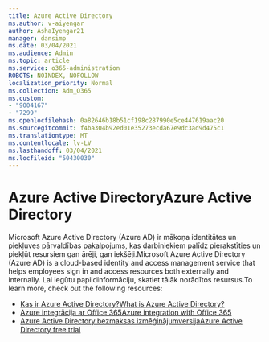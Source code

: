 ```yaml
---
title: Azure Active Directory
ms.author: v-aiyengar
author: AshaIyengar21
manager: dansimp
ms.date: 03/04/2021
ms.audience: Admin
ms.topic: article
ms.service: o365-administration
ROBOTS: NOINDEX, NOFOLLOW
localization_priority: Normal
ms.collection: Adm_O365
ms.custom:
- "9004167"
- "7299"
ms.openlocfilehash: 0a82646b18b51cf198c287990e5ce447619aac20
ms.sourcegitcommit: f4ba304b92ed01e35273ecda67e9dc3ad9d475c1
ms.translationtype: MT
ms.contentlocale: lv-LV
ms.lasthandoff: 03/04/2021
ms.locfileid: "50430030"
---
```

# <a name="azure-active-directory"></a><span data-ttu-id="db96f-102">Azure Active Directory</span><span class="sxs-lookup"><span data-stu-id="db96f-102">Azure Active Directory</span></span>

<span data-ttu-id="db96f-103">Microsoft Azure Active Directory (Azure AD) ir mākoņa identitātes un piekļuves pārvaldības pakalpojums, kas darbiniekiem palīdz pierakstīties un piekļūt resursiem gan ārēji, gan iekšēji.</span><span class="sxs-lookup"><span data-stu-id="db96f-103">Microsoft Azure Active Directory (Azure AD) is a cloud-based identity and access management service that helps employees sign in and access resources both externally and internally.</span></span> <span data-ttu-id="db96f-104">Lai iegūtu papildinformāciju, skatiet tālāk norādītos resursus.</span><span class="sxs-lookup"><span data-stu-id="db96f-104">To learn more, check out the following resources:</span></span>

- [<span data-ttu-id="db96f-105">Kas ir Azure Active Directory?</span><span class="sxs-lookup"><span data-stu-id="db96f-105">What is Azure Active Directory?</span></span>](https://go.microsoft.com/fwlink/?linkid=2081145)
- [<span data-ttu-id="db96f-106">Azure integrācija ar Office 365</span><span class="sxs-lookup"><span data-stu-id="db96f-106">Azure integration with Office 365</span></span>](https://go.microsoft.com/fwlink/?linkid=2081218)
- [<span data-ttu-id="db96f-107">Azure Active Directory bezmaksas izmēģinājumversija</span><span class="sxs-lookup"><span data-stu-id="db96f-107">Azure Active Directory free trial</span></span>](https://go.microsoft.com/fwlink/?linkid=2081144)
